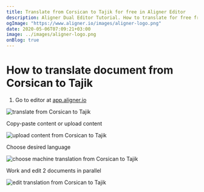 ```yaml
---
title: Translate from Corsican to Tajik for free in Aligner Editor
description: Aligner Dual Editor Tutorial. How to translate for free from Corsican to Tajik. Aligner is multilingual document management platform. 
ogImage: "https://www.aligner.io/images/aligner-logo.png"
date: 2020-05-06T07:09:21+03:00
image: ../images/aligner-logo.png
onBlog: true
---
```


# How to translate document from Corsican to Tajik

1. Go to editor at [app.aligner.io](https://app.aligner.io "Aligner App web page")

![translate from Corsican to Tajik](../aligner-blank-editor.png "translate from Corsican to Tajik")

Copy-paste content or upload content

![upload content from Corsican to Tajik](../aligner-uploaded-document.png "upload content from Corsican to Tajik")

Choose desired language

![choose machine translation from Corsican to Tajik](../aligner-language-dropdown.png "choose machine translation from Corsican to Tajik")

Work and edit 2 documents in parallel

![edit translation from Corsican to Tajik](../aligner-double-sitded-editor.png "edit translation from Corsican to Tajik")

